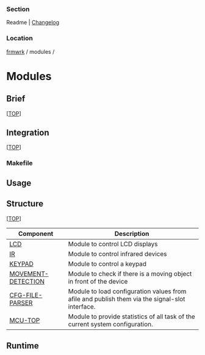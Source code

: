 [TOP]: #section "Go to the top of the page"

### Section

Readme | [Changelog](../../changelog.md#section)

### Location
[frmwrk](../../README.md) / modules / 

# Modules

## Brief
[[TOP]]

## Integration
[[TOP]]

### Makefile


## Usage


## Structure
[[TOP]]

| Component                                           | Description                         |
|-----------------------------------------------------|-------------------------------------|
| [LCD](../modules/lcd/readme/readme_lcd.md#section)  | Module to control LCD displays      |
| [IR](../modules/ir/readme/readme_ir.md#section)     | Module to control infrared devices  |
| [KEYPAD](../modules/keypad/readme/readme_keypad.md#section)  | Module to control a keypad |
| [MOVEMENT-DETECTION](../modules/movement_detection/readme/readme_movement_detection.md#section)  | Module to check if there is a moving object in front of the device |
| [CFG-FILE-PARSER](../modules/cfg_file_parser/readme/readme_cfg_file_parser.md#section)  | Module to load configuration values from afile and publish them via the signal-slot interface. |
| [MCU-TOP](../modules/mcu_top/readme/readme_mcu_top.md#section)  | Module to provide statistics of all task of the current system configuration. |

## Runtime

